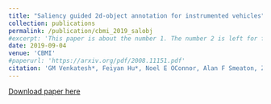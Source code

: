 ```yaml
---
title: "Saliency guided 2d-object annotation for instrumented vehicles"
collection: publications
permalink: /publication/cbmi_2019_salobj
#excerpt: 'This paper is about the number 1. The number 2 is left for future work.'
date: 2019-09-04
venue: 'CBMI'
#paperurl: 'https://arxiv.org/pdf/2008.11151.pdf'
citation: 'GM Venkatesh*, Feiyan Hu*, Noel E OConnor, Alan F Smeaton, Zhen Yang, Suzanne Little. &quot;Saliency guided 2d-object annotation for instrumented vehicles.&quot; <i>International Conference on Content-Based Multimedia Indexing (CBMI 2019)</i>. '
---
```

<!--- This paper is about the number 1. The number 2 is left for future work.-->
[Download paper here](http://doras.dcu.ie/23595/1/PID6036831%20%282%29.pdf)

<!--- Recommended citation: Your Name, You. (2009). "Paper Title Number 1." <i>Journal 1</i>. 1(1) .-->
